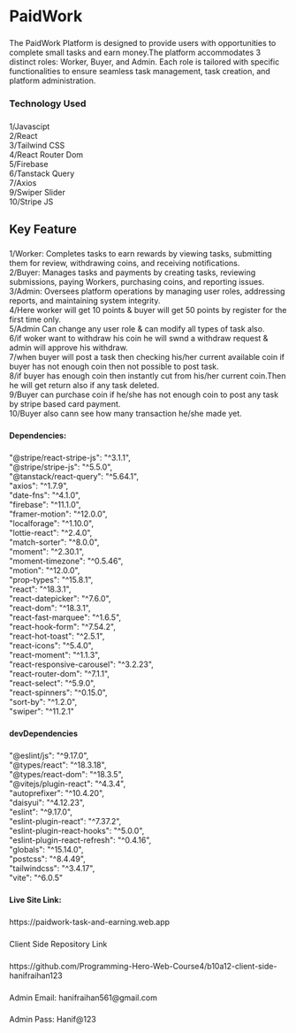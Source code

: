 <h1 align="left">PaidWork</h1>

###

<p align="left">The PaidWork Platform is designed to provide users with opportunities to complete small tasks and earn money.The platform accommodates 3 distinct roles: Worker, Buyer, and Admin. Each role is tailored with specific functionalities to ensure seamless task management, task creation, and platform administration.</p>

###

<h3 align="left">Technology Used</h3>

###

<p align="left">1/Javascipt<br>2/React<br>3/Tailwind CSS<br>4/React Router Dom<br>5/Firebase<br>6/Tanstack Query<br>7/Axios<br>9/Swiper Slider<br>10/Stripe JS</p>

###

<h2 align="left">Key Feature</h2>

###

<p align="left">1/Worker: Completes tasks to earn rewards by viewing tasks, submitting them for review, withdrawing coins, and receiving notifications.<br>2/Buyer: Manages tasks and payments by creating tasks, reviewing submissions, paying Workers, purchasing coins, and reporting issues.<br>3/Admin: Oversees platform operations by managing user roles, addressing reports, and maintaining system integrity.<br>4/Here worker will get 10 points & buyer will get 50 points by register for the first time only.<br>5/Admin Can change any user role & can modify all types of task also.<br>6/if woker want to withdraw his coin he will swnd a withdraw request & admin will approve his withdraw.<br>7/when buyer will post a task then checking his/her current available coin if buyer has not enough coin then not possible to post task.<br>8/if buyer has enough coin then instantly cut from his/her current coin.Then he will get return also if any task deleted. <br>9/Buyer can purchase coin if he/she has not enough coin to post any task by stripe based card payment.<br>10/Buyer also cann see how many transaction he/she made yet.</p>

###

<h4 align="left">Dependencies:</h4>

###

<p align="left">"@stripe/react-stripe-js": "^3.1.1",<br>    "@stripe/stripe-js": "^5.5.0",<br>    "@tanstack/react-query": "^5.64.1",<br>    "axios": "^1.7.9",<br>    "date-fns": "^4.1.0",<br>    "firebase": "^11.1.0",<br>    "framer-motion": "^12.0.0",<br>    "localforage": "^1.10.0",<br>    "lottie-react": "^2.4.0",<br>    "match-sorter": "^8.0.0",<br>    "moment": "^2.30.1",<br>    "moment-timezone": "^0.5.46",<br>    "motion": "^12.0.0",<br>    "prop-types": "^15.8.1",<br>    "react": "^18.3.1",<br>    "react-datepicker": "^7.6.0",<br>    "react-dom": "^18.3.1",<br>    "react-fast-marquee": "^1.6.5",<br>    "react-hook-form": "^7.54.2",<br>    "react-hot-toast": "^2.5.1",<br>    "react-icons": "^5.4.0",<br>    "react-moment": "^1.1.3",<br>    "react-responsive-carousel": "^3.2.23",<br>    "react-router-dom": "^7.1.1",<br>    "react-select": "^5.9.0",<br>    "react-spinners": "^0.15.0",<br>    "sort-by": "^1.2.0",<br>    "swiper": "^11.2.1"</p>

###

<h4 align="left">devDependencies</h4>

###

<p align="left">"@eslint/js": "^9.17.0",<br>    "@types/react": "^18.3.18",<br>    "@types/react-dom": "^18.3.5",<br>    "@vitejs/plugin-react": "^4.3.4",<br>    "autoprefixer": "^10.4.20",<br>    "daisyui": "^4.12.23",<br>    "eslint": "^9.17.0",<br>    "eslint-plugin-react": "^7.37.2",<br>    "eslint-plugin-react-hooks": "^5.0.0",<br>    "eslint-plugin-react-refresh": "^0.4.16",<br>    "globals": "^15.14.0",<br>    "postcss": "^8.4.49",<br>    "tailwindcss": "^3.4.17",<br>    "vite": "^6.0.5"</p>

###

<h4 align="left">Live Site Link:</h4>

###

<p align="left">https://paidwork-task-and-earning.web.app</p>

###

<p align="left">Client Side Repository Link</p>

###

<p align="left">https://github.com/Programming-Hero-Web-Course4/b10a12-client-side-hanifraihan123</p>

###

<p align="left">Admin Email: hanifraihan561@gmail.com</p>

###

<p align="left">Admin Pass: Hanif@123</p>

###